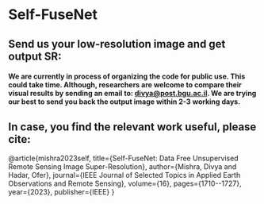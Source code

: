 # Self-FuseNet

## Send us your low-resolution image and get output SR:

#### We are currently in process of organizing the code for public use. This could take time. Although, researchers are welcome to compare their visual results by sending an email to: divya@post.bgu.ac.il. We are trying our best to send you back the output image within 2-3 working days.

##  In case, you find the relevant work useful, please cite:

@article{mishra2023self,
  title={Self-FuseNet: Data Free Unsupervised Remote Sensing Image Super-Resolution},
  author={Mishra, Divya and Hadar, Ofer},
  journal={IEEE Journal of Selected Topics in Applied Earth Observations and Remote Sensing},
  volume={16},
  pages={1710--1727},
  year={2023},
  publisher={IEEE}
}

